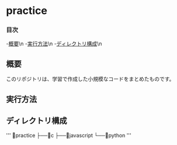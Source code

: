 # practice

### 目次
-[概要](#概要)\n
-[実行方法](#実行方法)\n
-[ディレクトリ構成](#ディレクトリ構成)\n

## 概要
このリポジトリは、学習で作成した小規模なコードをまとめたものです。

## 実行方法

## ディレクトリ構成
'''
📁practice
├──📁c
├──📁javascript
└──📁python
'''
